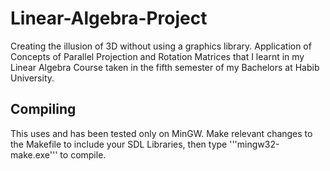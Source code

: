 # Linear-Algebra-Project
Creating the illusion of 3D without using a graphics library. Application of Concepts of Parallel Projection and Rotation Matrices that I learnt in my Linear Algebra Course taken in the fifth semester of my Bachelors at Habib University.

## Compiling
This uses and has been tested only on MinGW. Make relevant changes to the Makefile to include your SDL Libraries, then type '''mingw32-make.exe''' to compile.
